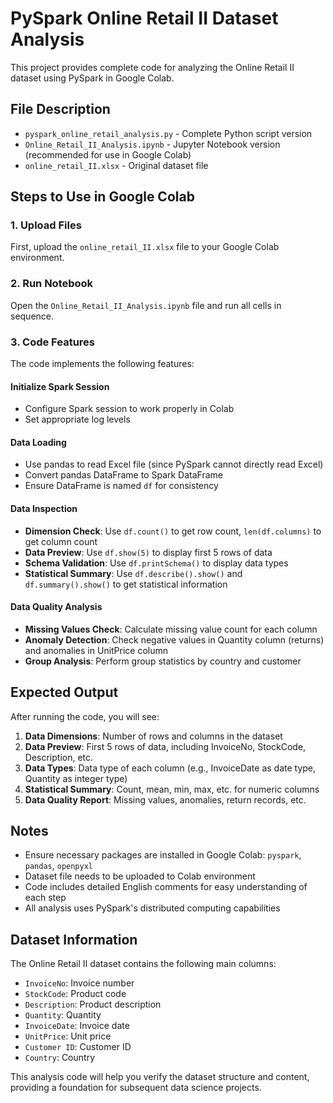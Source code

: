 # PySpark Online Retail II Dataset Analysis

This project provides complete code for analyzing the Online Retail II dataset using PySpark in Google Colab.

## File Description

- `pyspark_online_retail_analysis.py` - Complete Python script version
- `Online_Retail_II_Analysis.ipynb` - Jupyter Notebook version (recommended for use in Google Colab)
- `online_retail_II.xlsx` - Original dataset file

## Steps to Use in Google Colab

### 1. Upload Files
First, upload the `online_retail_II.xlsx` file to your Google Colab environment.

### 2. Run Notebook
Open the `Online_Retail_II_Analysis.ipynb` file and run all cells in sequence.

### 3. Code Features

The code implements the following features:

#### Initialize Spark Session
- Configure Spark session to work properly in Colab
- Set appropriate log levels

#### Data Loading
- Use pandas to read Excel file (since PySpark cannot directly read Excel)
- Convert pandas DataFrame to Spark DataFrame
- Ensure DataFrame is named `df` for consistency

#### Data Inspection
- **Dimension Check**: Use `df.count()` to get row count, `len(df.columns)` to get column count
- **Data Preview**: Use `df.show(5)` to display first 5 rows of data
- **Schema Validation**: Use `df.printSchema()` to display data types
- **Statistical Summary**: Use `df.describe().show()` and `df.summary().show()` to get statistical information

#### Data Quality Analysis
- **Missing Values Check**: Calculate missing value count for each column
- **Anomaly Detection**: Check negative values in Quantity column (returns) and anomalies in UnitPrice column
- **Group Analysis**: Perform group statistics by country and customer

## Expected Output

After running the code, you will see:

1. **Data Dimensions**: Number of rows and columns in the dataset
2. **Data Preview**: First 5 rows of data, including InvoiceNo, StockCode, Description, etc.
3. **Data Types**: Data type of each column (e.g., InvoiceDate as date type, Quantity as integer type)
4. **Statistical Summary**: Count, mean, min, max, etc. for numeric columns
5. **Data Quality Report**: Missing values, anomalies, return records, etc.

## Notes

- Ensure necessary packages are installed in Google Colab: `pyspark`, `pandas`, `openpyxl`
- Dataset file needs to be uploaded to Colab environment
- Code includes detailed English comments for easy understanding of each step
- All analysis uses PySpark's distributed computing capabilities

## Dataset Information

The Online Retail II dataset contains the following main columns:
- `InvoiceNo`: Invoice number
- `StockCode`: Product code
- `Description`: Product description
- `Quantity`: Quantity
- `InvoiceDate`: Invoice date
- `UnitPrice`: Unit price
- `Customer ID`: Customer ID
- `Country`: Country

This analysis code will help you verify the dataset structure and content, providing a foundation for subsequent data science projects.
